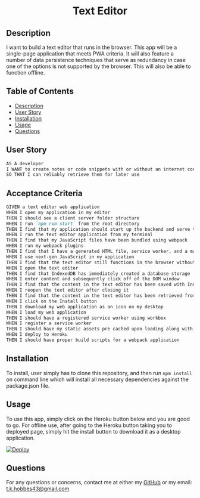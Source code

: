 <h1 align="center"> Text Editor </h1>


## Description
I want to build a text editor that runs in the browser.  This app will be a single-page application that meets PWA criteria.  It will also feature a number of data persistence techniques that serve as redundancy in case one of the options is not supported by the browser.  This will also be able to function offline.

## Table of Contents
- [Description](#description)
- [User Story](#user-story)
- [Installation](#installation)
- [Usage](#usage)
- [Questions](#questions)

## User Story

```md
AS A developer
I WANT to create notes or code snippets with or without an internet connection
SO THAT I can reliably retrieve them for later use
```

## Acceptance Criteria

```md
GIVEN a text editor web application
WHEN I open my application in my editor
THEN I should see a client server folder structure
WHEN I run `npm run start` from the root directory
THEN I find that my application should start up the backend and serve the client
WHEN I run the text editor application from my terminal
THEN I find that my JavaScript files have been bundled using webpack
WHEN I run my webpack plugins
THEN I find that I have a generated HTML file, service worker, and a manifest file
WHEN I use next-gen JavaScript in my application
THEN I find that the text editor still functions in the browser without errors
WHEN I open the text editor
THEN I find that IndexedDB has immediately created a database storage
WHEN I enter content and subsequently click off of the DOM window
THEN I find that the content in the text editor has been saved with IndexedDB
WHEN I reopen the text editor after closing it
THEN I find that the content in the text editor has been retrieved from our IndexedDB
WHEN I click on the Install button
THEN I download my web application as an icon on my desktop
WHEN I load my web application
THEN I should have a registered service worker using workbox
WHEN I register a service worker
THEN I should have my static assets pre cached upon loading along with subsequent pages and static assets
WHEN I deploy to Heroku
THEN I should have proper build scripts for a webpack application
```

## Installation
To install, user simply has to clone this repository, and then run `npm install` on command line which will install all necessary dependencies against the package.json file.

## Usage
To use this app, simply click on the Heroku button below and you are good to go. For offline use, after going to the Heroku button taking you to deployed page, simply hit the install button to download it as a desktop application.

[![Deploy](https://www.herokucdn.com/deploy/button.svg)](https://rocky-brushlands-15740.herokuapp.com/)

## Questions
For any questions or concerns, contact me at either my [GitHub](https://github.com/tkhobbes43)
or my email: t.k.hobbes43@gmail.com

